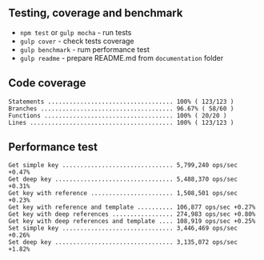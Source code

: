 ## Testing, coverage and benchmark

* `npm test` or `gulp mocha` - run tests
* `gulp cover` - check tests coverage
* `gulp benchmark` - rum performance test
* `gulp readme` - prepare README.md from `documentation` folder
 
## Code coverage

    Statements ................................... 100% ( 123/123 )
    Branches ..................................... 96.67% ( 58/60 )
    Functions .................................... 100% ( 20/20 )
    Lines ........................................ 100% ( 123/123 )


## Performance test

    Get simple key ............................... 5,799,240 ops/sec +0.47%
    Get deep key ................................. 5,488,370 ops/sec +0.31%
    Get key with reference ....................... 1,508,501 ops/sec +0.23%
    Get key with reference and template .......... 106,877 ops/sec +0.27%
    Get key with deep references ................. 274,983 ops/sec +0.80%
    Get key with deep references and template .... 108,919 ops/sec +0.25%
    Set simple key ............................... 3,446,469 ops/sec +0.26%
    Set deep key ................................. 3,135,072 ops/sec +1.82%

